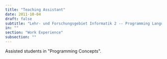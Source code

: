 ```yaml
---
title: "Teaching Assistant"
date: 2011-10-04
draft: false
subtitle: "Lehr- und Forschungsgebiet Informatik 2 -- Programming Languages and Verification, RWTH Aachen University"
in: ""
section: "Work Experience"
subsection: ""
---
```


Assisted students in "Programming Concepts".